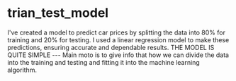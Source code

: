 # trian_test_model
I've created a model to predict car prices by splitting the data into 80% for training and 20% for testing. I used a linear regression model to make these predictions, ensuring accurate and dependable results.
THE MODEL IS QUITE SIMPLE ---
Main moto is to give info that  how we can divide the data into the training and testing and fitting it into the machine learning algorithm.
